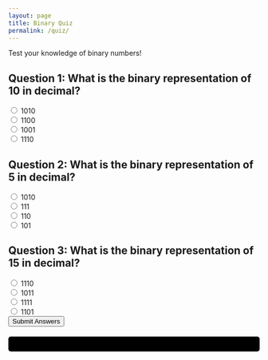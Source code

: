 ```yaml
---
layout: page
title: Binary Quiz
permalink: /quiz/
---
```

<html>
<head>
  <style>
    .progress-bar {
      width: 100%;
      height: 30px;
      margin-top: 20px;
      background: rgb(0, 0, 0);
      border-radius: 5px;
    }
  </style>
</head>
<body>
  <p>Test your knowledge of binary numbers!</p>
  <div id="quiz">
    <h2>Question 1: What is the binary representation of 10 in decimal?</h2>
    <input type="radio" name="q1" value="a"> 1010<br>
    <input type="radio" name="q1" value="b"> 1100<br>
    <input type="radio" name="q1" value="c"> 1001<br>
    <input type="radio" name="q1" value="d"> 1110<br>
    <h2>Question 2: What is the binary representation of 5 in decimal?</h2>
    <input type="radio" name="q2" value="a"> 1010<br>
    <input type="radio" name="q2" value="b"> 111<br>
    <input type="radio" name="q2" value="c"> 110<br>
    <input type="radio" name="q2" value="d"> 101<br>
    <h2>Question 3: What is the binary representation of 15 in decimal?</h2>
    <input type="radio" name="q3" value="a"> 1110<br>
    <input type="radio" name="q3" value="b"> 1011<br>
    <input type="radio" name="q3" value="c"> 1111<br>
    <input type="radio" name="q3" value="d"> 1101<br>
  </div>
  <button onclick="checkAnswers()">Submit Answers</button>
  <div class="progress-bar" id="progress-bar"></div>
  <script>
    let correctAnswers = 0;
    function checkAnswers() {
      const q1Answer = document.querySelector('input[name="q1"]:checked').value;
      const q2Answer = document.querySelector('input[name="q2"]:checked').value;
      const q3Answer = document.querySelector('input[name="q3"]:checked').value;
      if (q1Answer === 'a') {
        correctAnswers++;
      }
      if (q2Answer === 'd') {
        correctAnswers++;
      }
      if (q3Answer === 'c') {
        correctAnswers++;
      }
      const progressBar = document.getElementById('progress-bar');
      const totalQuestions = 3; // Update this if more questions are added
      const percentage = (correctAnswers / totalQuestions) * 100;
      progressBar.style.background = `rgb(${calculateRGB(percentage)})`;
      alert(`You got ${correctAnswers} out of ${totalQuestions} correct!`);
    }
    function calculateRGB(percentage) {
      let red = 255;
      let green = 255;
      let blue = 0;
      if (percentage > 50) {
        red = Math.floor(255 - ((percentage - 50) * 5.1));
      } else {
        green = Math.floor(percentage * 5.1);
      }
      return `${red}, ${green}, ${blue}`;
    }
  </script>
</body>
</html>